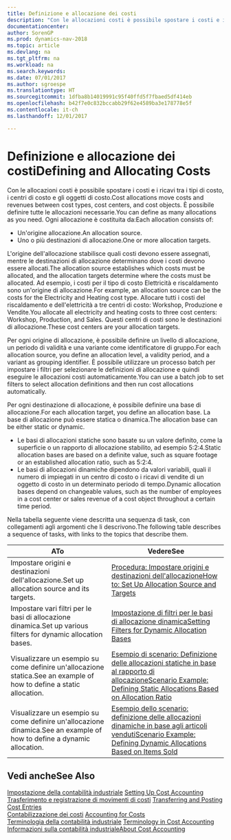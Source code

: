 ```yaml
---
title: Definizione e allocazione dei costi
description: "Con le allocazioni costi è possibile spostare i costi e i ricavi tra i tipi di costo, i centri di costo e gli oggetti di costo. È possibile definire tutte le allocazioni necessarie."
documentationcenter: 
author: SorenGP
ms.prod: dynamics-nav-2018
ms.topic: article
ms.devlang: na
ms.tgt_pltfrm: na
ms.workload: na
ms.search.keywords: 
ms.date: 07/01/2017
ms.author: sgroespe
ms.translationtype: HT
ms.sourcegitcommit: 1dfba8b14019991c95f40ffd5f7fbaed5df414eb
ms.openlocfilehash: b42f7e0c832bccabb29f62e4589ba3e178778e5f
ms.contentlocale: it-ch
ms.lasthandoff: 12/01/2017

---
```

# <a name="defining-and-allocating-costs"></a><span data-ttu-id="4731c-104">Definizione e allocazione dei costi</span><span class="sxs-lookup"><span data-stu-id="4731c-104">Defining and Allocating Costs</span></span>
<span data-ttu-id="4731c-105">Con le allocazioni costi è possibile spostare i costi e i ricavi tra i tipi di costo, i centri di costo e gli oggetti di costo.</span><span class="sxs-lookup"><span data-stu-id="4731c-105">Cost allocations move costs and revenues between cost types, cost centers, and cost objects.</span></span> <span data-ttu-id="4731c-106">È possibile definire tutte le allocazioni necessarie.</span><span class="sxs-lookup"><span data-stu-id="4731c-106">You can define as many allocations as you need.</span></span> <span data-ttu-id="4731c-107">Ogni allocazione è costituita da:</span><span class="sxs-lookup"><span data-stu-id="4731c-107">Each allocation consists of:</span></span>  

-   <span data-ttu-id="4731c-108">Un'origine allocazione.</span><span class="sxs-lookup"><span data-stu-id="4731c-108">An allocation source.</span></span>  
-   <span data-ttu-id="4731c-109">Uno o più destinazioni di allocazione.</span><span class="sxs-lookup"><span data-stu-id="4731c-109">One or more allocation targets.</span></span>  

<span data-ttu-id="4731c-110">L'origine dell'allocazione stabilisce quali costi devono essere assegnati, mentre le destinazioni di allocazione determinano dove i costi devono essere allocati.</span><span class="sxs-lookup"><span data-stu-id="4731c-110">The allocation source establishes which costs must be allocated, and the allocation targets determine where the costs must be allocated.</span></span> <span data-ttu-id="4731c-111">Ad esempio, i costi per il tipo di costo Elettricità e riscaldamento sono un'origine di allocazione.</span><span class="sxs-lookup"><span data-stu-id="4731c-111">For example, an allocation source can be the costs for the Electricity and Heating cost type.</span></span> <span data-ttu-id="4731c-112">Allocare tutti i costi del riscaldamento e dell'elettricità a tre centri di costo: Workshop, Produzione e Vendite.</span><span class="sxs-lookup"><span data-stu-id="4731c-112">You allocate all electricity and heating costs to three cost centers: Workshop, Production, and Sales.</span></span> <span data-ttu-id="4731c-113">Questi centri di costi sono le destinazioni di allocazione.</span><span class="sxs-lookup"><span data-stu-id="4731c-113">These cost centers are your allocation targets.</span></span>  

<span data-ttu-id="4731c-114">Per ogni origine di allocazione, è possibile definire un livello di allocazione, un periodo di validità e una variante come identificatore di gruppo.</span><span class="sxs-lookup"><span data-stu-id="4731c-114">For each allocation source, you define an allocation level, a validity period, and a variant as grouping identifier.</span></span> <span data-ttu-id="4731c-115">È possibile utilizzare un processo batch per impostare i filtri per selezionare le definizioni di allocazione e quindi eseguire le allocazioni costi automaticamente.</span><span class="sxs-lookup"><span data-stu-id="4731c-115">You can use a batch job to set filters to select allocation definitions and then run cost allocations automatically.</span></span>  

<span data-ttu-id="4731c-116">Per ogni destinazione di allocazione, è possibile definire una base di allocazione.</span><span class="sxs-lookup"><span data-stu-id="4731c-116">For each allocation target, you define an allocation base.</span></span> <span data-ttu-id="4731c-117">La base di allocazione può essere statica o dinamica.</span><span class="sxs-lookup"><span data-stu-id="4731c-117">The allocation base can be either static or dynamic.</span></span>  

-   <span data-ttu-id="4731c-118">Le basi di allocazioni statiche sono basate su un valore definito, come la superficie o un rapporto di allocazione stabilito, ad esempio 5:2:4.</span><span class="sxs-lookup"><span data-stu-id="4731c-118">Static allocation bases are based on a definite value, such as square footage or an established allocation ratio, such as 5:2:4.</span></span>  
-   <span data-ttu-id="4731c-119">Le basi di allocazioni dinamiche dipendono da valori variabili, quali il numero di impiegati in un centro di costo o i ricavi di vendite di un oggetto di costo in un determinato periodo di tempo.</span><span class="sxs-lookup"><span data-stu-id="4731c-119">Dynamic allocation bases depend on changeable values, such as the number of employees in a cost center or sales revenue of a cost object throughout a certain time period.</span></span>  

<span data-ttu-id="4731c-120">Nella tabella seguente viene descritta una sequenza di task, con collegamenti agli argomenti che li descrivono.</span><span class="sxs-lookup"><span data-stu-id="4731c-120">The following table describes a sequence of tasks, with links to the topics that describe them.</span></span>

|<span data-ttu-id="4731c-121">A</span><span class="sxs-lookup"><span data-stu-id="4731c-121">To</span></span>|<span data-ttu-id="4731c-122">Vedere</span><span class="sxs-lookup"><span data-stu-id="4731c-122">See</span></span>|  
|--------|---------|  
|<span data-ttu-id="4731c-123">Impostare origini e destinazioni dell'allocazione.</span><span class="sxs-lookup"><span data-stu-id="4731c-123">Set up allocation source and its targets.</span></span>|[<span data-ttu-id="4731c-124">Procedura: Impostare origini e destinazioni dell'allocazione</span><span class="sxs-lookup"><span data-stu-id="4731c-124">How to: Set Up Allocation Source and Targets</span></span>](finance-how-to-set-up-allocation-source-and-targets.md)|  
|<span data-ttu-id="4731c-125">Impostare vari filtri per le basi di allocazione dinamica.</span><span class="sxs-lookup"><span data-stu-id="4731c-125">Set up various filters for dynamic allocation bases.</span></span>|[<span data-ttu-id="4731c-126">Impostazione di filtri per le basi di allocazione dinamica</span><span class="sxs-lookup"><span data-stu-id="4731c-126">Setting Filters for Dynamic Allocation Bases</span></span>](finance-setting-filters-for-dynamic-allocation-bases.md)|  
|<span data-ttu-id="4731c-127">Visualizzare un esempio su come definire un'allocazione statica.</span><span class="sxs-lookup"><span data-stu-id="4731c-127">See an example of how to define a static allocation.</span></span>|[<span data-ttu-id="4731c-128">Esempio di scenario: Definizione delle allocazioni statiche in base al rapporto di allocazione</span><span class="sxs-lookup"><span data-stu-id="4731c-128">Scenario Example: Defining Static Allocations Based on Allocation Ratio</span></span>](finance-scenario-example-defining-static-allocations-based-on-allocation-ratio.md)|  
|<span data-ttu-id="4731c-129">Visualizzare un esempio su come definire un'allocazione dinamica.</span><span class="sxs-lookup"><span data-stu-id="4731c-129">See an example of how to define a dynamic allocation.</span></span>|[<span data-ttu-id="4731c-130">Esempio dello scenario: definizione delle allocazioni dinamiche in base agli articoli venduti</span><span class="sxs-lookup"><span data-stu-id="4731c-130">Scenario Example: Defining Dynamic Allocations Based on Items Sold</span></span>](finance-scenario-example-defining-dynamic-allocations-based-on-items-sold.md)|  

## <a name="see-also"></a><span data-ttu-id="4731c-131">Vedi anche</span><span class="sxs-lookup"><span data-stu-id="4731c-131">See Also</span></span>  
 <span data-ttu-id="4731c-132">[Impostazione della contabilità industriale](finance-set-up-cost-accounting.md) </span><span class="sxs-lookup"><span data-stu-id="4731c-132">[Setting Up Cost Accounting](finance-set-up-cost-accounting.md) </span></span>  
 <span data-ttu-id="4731c-133">[Trasferimento e registrazione di movimenti di costi](finance-transfer-and-post-cost-entries.md) </span><span class="sxs-lookup"><span data-stu-id="4731c-133">[Transferring and Posting Cost Entries](finance-transfer-and-post-cost-entries.md) </span></span>  
 <span data-ttu-id="4731c-134">[Contabilizzazione dei costi](finance-manage-cost-accounting.md) </span><span class="sxs-lookup"><span data-stu-id="4731c-134">[Accounting for Costs](finance-manage-cost-accounting.md) </span></span>  
 <span data-ttu-id="4731c-135">[Terminologia della contabilità industriale](finance-terminology-in-cost-accounting.md) </span><span class="sxs-lookup"><span data-stu-id="4731c-135">[Terminology in Cost Accounting](finance-terminology-in-cost-accounting.md) </span></span>  
 [<span data-ttu-id="4731c-136">Informazioni sulla contabilità industriale</span><span class="sxs-lookup"><span data-stu-id="4731c-136">About Cost Accounting</span></span>](finance-about-cost-accounting.md)

